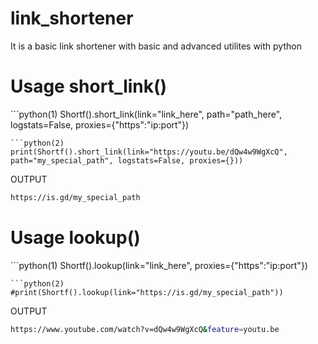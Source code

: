 # link_shortener
It is a basic link shortener with basic and advanced utilites with python
# Usage short_link()
´´´python(1)
Shortf().short_link(link="link_here", path="path_here", logstats=False, proxies={"https":"ip:port"})
```
```python(2)
print(Shortf().short_link(link="https://youtu.be/dQw4w9WgXcQ", path="my_special_path", logstats=False, proxies={}))
```

OUTPUT
```bash
https://is.gd/my_special_path
```

# Usage lookup()
´´´python(1)
Shortf().lookup(link="link_here", proxies={"https":"ip:port"})
```
```python(2)
#print(Shortf().lookup(link="https://is.gd/my_special_path"))
```
OUTPUT
```bash
https://www.youtube.com/watch?v=dQw4w9WgXcQ&feature=youtu.be
```

